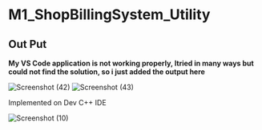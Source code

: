 # M1_ShopBillingSystem_Utility

## Out Put 

**My VS Code application is not working properly, Itried in many ways but could not find the solution, so i just added the output here**


![Screenshot (42)](https://user-images.githubusercontent.com/98815258/153602239-c41f3c9a-4677-4739-b76d-871718660729.png)
![Screenshot (43)](https://user-images.githubusercontent.com/98815258/153602273-1379397b-a92d-486e-8352-0bcff917f90b.png)

Implemented on Dev C++ IDE

![Screenshot (10)](https://user-images.githubusercontent.com/98815258/153604277-d4a484d4-5d78-40b4-9a89-1c39314db18e.png)

